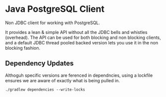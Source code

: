 # Java PostgreSQL Client

Non JDBC client for working with PostgreSQL.

It provides a lean & simple API without all the JDBC bells and whistles (overhead).  The API can be used for both blocking and non blocking clients, and a default JDBC thread pooled backed version lets you use it in the non blocking fashion.


## Dependency Updates

Althoguh specific versions are ferenced in dependncies, using a lockfile ensures we are aware of exactly what is being pulled in.

```
./gradlew dependencies --write-locks
```

